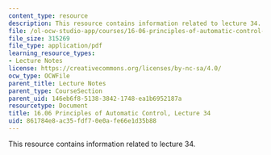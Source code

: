 ```yaml
---
content_type: resource
description: This resource contains information related to lecture 34.
file: /ol-ocw-studio-app/courses/16-06-principles-of-automatic-control-fall-2012/861784e8ac35fdf70e0afe66e1d35b88_MIT16_06F12_Lecture_34.pdf
file_size: 315269
file_type: application/pdf
learning_resource_types:
- Lecture Notes
license: https://creativecommons.org/licenses/by-nc-sa/4.0/
ocw_type: OCWFile
parent_title: Lecture Notes
parent_type: CourseSection
parent_uid: 146eb6f8-5138-3842-1748-ea1b6952187a
resourcetype: Document
title: 16.06 Principles of Automatic Control, Lecture 34
uid: 861784e8-ac35-fdf7-0e0a-fe66e1d35b88
---
```

This resource contains information related to lecture 34.